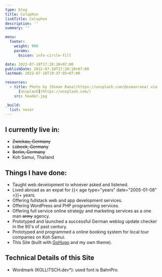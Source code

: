 ```yaml
---
type: blog
title: Colophon
linkTitle: Colophon
description: ''
summary: ''

menu:
  footer:
    weight: 990
    params:
      bsicon: info-circle-fill

date: 2022-07-18T17:28:10+07:00
publishDate: 2022-07-18T17:28:10+07:00
lastmod: 2022-07-18T19:37:05+07:00

resources:
  - title: Photo by [Osman Rana](https://unsplash.com/@osmanrana) via
      [Unsplash](https://unsplash.com/)
    src: header.jpg

_build:
  list: never
---
```


## I currently live in:

- ~~Zwickau, Germany~~
- ~~L&uuml;beck, Germany~~
- ~~Berlin, Germany~~
- Koh Samui, Thailand

## Things I have done:

- Taught web development to whoever asked and listened.
- Lived abroad as an expat for {{< age type="years" date="2005-01-08" >}}+ years.
- Offering fullstack web and app development services.
- Offering WordPress and PHP programming services.
- Offering full service online strategy and marketing services as a one man ~~army~~ agency.
- Prototyped and launched a successful German weblog update checker in the 90's of past century.
- Prototyped and programmed a online booking system for local tour companies on Koh Samui.
- This Site (built with [GoHugo](https://gohugo.io) and my own theme).

## Technical Details of this Site

- Wordmark (KOLLITSCH.dev\*): used font is BahnPro.
